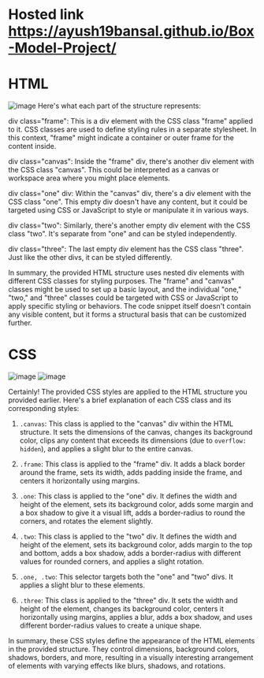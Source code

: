 # Hosted link https://ayush19bansal.github.io/Box-Model-Project/
# HTML
![image](https://github.com/Ayush19bansal/Box-Model-Project/assets/118842033/292ee112-7fce-4533-a7ba-4c17b5b796ef)
Here's what each part of the structure represents:

div class="frame": This is a div element with the CSS class "frame" applied to it. CSS classes are used to define styling rules in a separate stylesheet. In this context, "frame" might indicate a container or outer frame for the content inside.

div class="canvas": Inside the "frame" div, there's another div element with the CSS class "canvas". This could be interpreted as a canvas or workspace area where you might place elements.

div class="one" div: Within the "canvas" div, there's a div element with the CSS class "one". This empty div doesn't have any content, but it could be targeted using CSS or JavaScript to style or manipulate it in various ways.

div class="two": Similarly, there's another empty div element with the CSS class "two". It's separate from "one" and can be styled independently.

div class="three": The last empty div element has the CSS class "three". Just like the other divs, it can be styled differently.

In summary, the provided HTML structure uses nested div elements with different CSS classes for styling purposes. The "frame" and "canvas" classes might be used to set up a basic layout, and the individual "one," "two," and "three" classes could be targeted with CSS or JavaScript to apply specific styling or behaviors. The code snippet itself doesn't contain any visible content, but it forms a structural basis that can be customized further.

# CSS
![image](https://github.com/Ayush19bansal/Box-Model-Project/assets/118842033/b2684c99-7bfb-42e3-928f-471c0435cd12)
![image](https://github.com/Ayush19bansal/Box-Model-Project/assets/118842033/7a727bd7-721c-4f96-bb08-2600c0cb9bf6)

Certainly! The provided CSS styles are applied to the HTML structure you provided earlier. Here's a brief explanation of each CSS class and its corresponding styles:

1. `.canvas`: This class is applied to the "canvas" div within the HTML structure. It sets the dimensions of the canvas, changes its background color, clips any content that exceeds its dimensions (due to `overflow: hidden`), and applies a slight blur to the entire canvas.

2. `.frame`: This class is applied to the "frame" div. It adds a black border around the frame, sets its width, adds padding inside the frame, and centers it horizontally using margins.

3. `.one`: This class is applied to the "one" div. It defines the width and height of the element, sets its background color, adds some margin and a box shadow to give it a visual lift, adds a border-radius to round the corners, and rotates the element slightly.

4. `.two`: This class is applied to the "two" div. It defines the width and height of the element, sets its background color, adds margin to the top and bottom, adds a box shadow, adds a border-radius with different values for rounded corners, and applies a slight rotation.

5. `.one, .two`: This selector targets both the "one" and "two" divs. It applies a slight blur to these elements.

6. `.three`: This class is applied to the "three" div. It sets the width and height of the element, changes its background color, centers it horizontally using margins, applies a blur, adds a box shadow, and uses different border-radius values to create a unique shape.

In summary, these CSS styles define the appearance of the HTML elements in the provided structure. They control dimensions, background colors, shadows, borders, and more, resulting in a visually interesting arrangement of elements with varying effects like blurs, shadows, and rotations.
